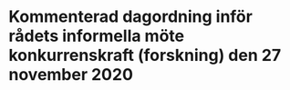 # Kommenterad dagordning inför rådets informella möte konkurrenskraft (forskning) den 27 november 2020


